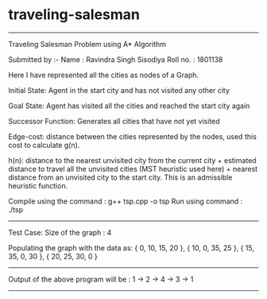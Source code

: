 # traveling-salesman
-------------
Traveling Salesman Problem using A* Algorithm

Submitted by :-
  Name : Ravindra Singh Sisodiya
  Roll no. : 1801138

Here I have represented all the cities as nodes of a Graph.

Initial State: Agent in the start city and has not visited any other city

Goal State: Agent has visited all the cities and reached the start city again

Successor Function: Generates all cities that have not yet visited

Edge-cost: distance between the cities represented by the nodes, used this cost to calculate g(n).

h(n): distance to the nearest unvisited city from the current city + estimated distance to travel 
      all the unvisited cities (MST heuristic used here) + nearest distance from an unvisited city to the start city. 
      This is an admissible heuristic function.

Compile using the command : g++ tsp.cpp -o tsp
Run using command : ./tsp

------------

Test Case:
Size of the graph : 4

Populating the graph with the data as:
        { 0, 10, 15, 20 }, 
        { 10, 0, 35, 25 }, 
        { 15, 35, 0, 30 }, 
        { 20, 25, 30, 0 }

----------

Output of the above program will be : 1 -> 2 -> 4 -> 3 -> 1

-----------


